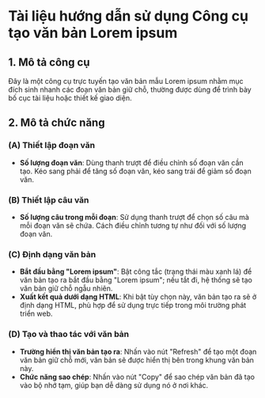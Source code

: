 # Tài liệu hướng dẫn sử dụng Công cụ tạo văn bản Lorem ipsum

## 1. Mô tả công cụ
Đây là một công cụ trực tuyến tạo văn bản mẫu Lorem ipsum nhằm mục đích sinh nhanh các đoạn văn bản giữ chỗ, thường được dùng để trình bày bố cục tài liệu hoặc thiết kế giao diện.

## 2. Mô tả chức năng

### (A) Thiết lập đoạn văn
- **Số lượng đoạn văn**: Dùng thanh trượt để điều chỉnh số đoạn văn cần tạo. Kéo sang phải để tăng số đoạn văn, kéo sang trái để giảm số đoạn văn.

### (B) Thiết lập câu văn
- **Số lượng câu trong mỗi đoạn**: Sử dụng thanh trượt để chọn số câu mà mỗi đoạn văn sẽ chứa. Cách điều chỉnh tương tự như đối với số lượng đoạn văn.

### (C) Định dạng văn bản
- **Bắt đầu bằng "Lorem ipsum"**: Bật công tắc (trạng thái màu xanh lá) để văn bản tạo ra bắt đầu bằng "Lorem ipsum"; nếu tắt đi, hệ thống sẽ tạo văn bản giữ chỗ ngẫu nhiên.
- **Xuất kết quả dưới dạng HTML**: Khi bật tùy chọn này, văn bản tạo ra sẽ ở định dạng HTML, phù hợp để sử dụng trực tiếp trong môi trường phát triển web.

### (D) Tạo và thao tác với văn bản
- **Trường hiển thị văn bản tạo ra**: Nhấn vào nút "Refresh" để tạo một đoạn văn bản giữ chỗ mới, văn bản sẽ được hiển thị bên trong khung văn bản này.
- **Chức năng sao chép**: Nhấn vào nút "Copy" để sao chép văn bản đã tạo vào bộ nhớ tạm, giúp bạn dễ dàng sử dụng nó ở nơi khác.